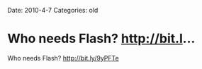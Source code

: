 Date: 2010-4-7
Categories: old

# Who needs Flash?  http://bit.l...

Who needs Flash?  <a href="http://bit.ly/9yPFTe" rel="nofollow">http://bit.ly/9yPFTe</a>
